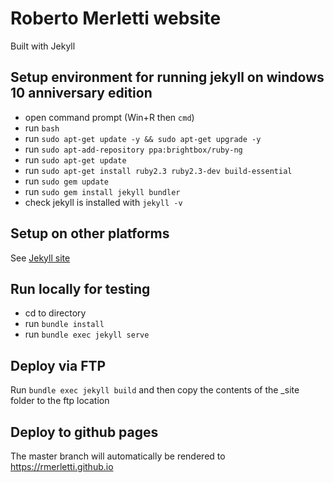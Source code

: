 # Roberto Merletti website

Built with Jekyll

## Setup environment for running jekyll on windows 10 anniversary edition

* open command prompt (Win+R then ```cmd```)
* run ```bash```
* run ```sudo apt-get update -y && sudo apt-get upgrade -y```
* run ```sudo apt-add-repository ppa:brightbox/ruby-ng```
* run ```sudo apt-get update```
* run ```sudo apt-get install ruby2.3 ruby2.3-dev build-essential```
* run ```sudo gem update```
* run ```sudo gem install jekyll bundler```
* check jekyll is installed with ```jekyll -v```

## Setup on other platforms

See [Jekyll site](https://jekyllrb.com/docs/windows/)

## Run locally for testing

* cd to directory
* run ```bundle install```
* run ```bundle exec jekyll serve```

## Deploy via FTP

Run ```bundle exec jekyll build``` and then copy the contents of the _site folder to the ftp location

## Deploy to github pages

The master branch will automatically be rendered to https://rmerletti.github.io
